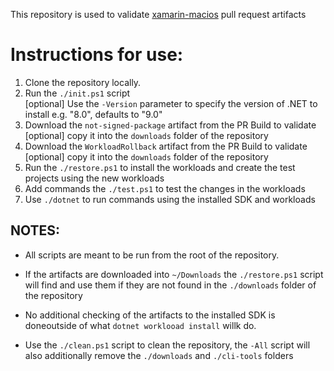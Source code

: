 This repository is used to validate [xamarin-macios](https://github.com/xamarin/xamarin-macios) pull request artifacts

# Instructions for use:
1. Clone the repository locally.
1. Run the `./init.ps1` script<br/>
	[optional] Use the `-Version` parameter to specify the version of .NET to install e.g. "8.0", defaults to "9.0"
1. Download the `not-signed-package` artifact from the PR Build to validate<br/> 
	[optional] copy it into the `downloads` folder of the repository
1. Download the `WorkloadRollback` artifact from the PR Build to validate<br/>
	[optional] copy it into the `downloads` folder of the repository
1. Run the `./restore.ps1` to install the workloads and create the test projects using the new workloads
1. Add commands the `./test.ps1` to test the changes in the workloads
1. Use `./dotnet` to run commands using the installed SDK and workloads

## NOTES:

- All scripts are meant to be run from the root of the repository.

- If the artifacts are downloaded into `~/Downloads` the `./restore.ps1` script will find and use them if they are not found in the `./downloads` folder of the repository

- No additional checking of the artifacts to the installed SDK is doneoutside of what `dotnet worklooad install` willk do.

- Use the `./clean.ps1` script to clean the repository, the `-All` script will also additionally remove the `./downloads` and `./cli-tools` folders 
